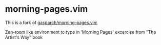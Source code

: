 # morning-pages.vim

This is a fork of [gasparch/morning-pages.vim](https://github.com/gasparch/morning-pages.vim)

Zen-room like environment to type in 'Morning Pages' excercise from "The Artist's Way" book
